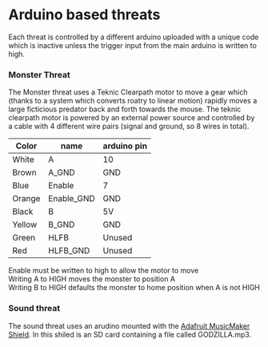# Arduino based threats

Each threat is controlled by a different arduino uploaded with a unique code which is inactive unless the trigger input from the main arduino is written to high.  

### Monster Threat

The Monster threat uses a Teknic Clearpath motor to move a gear which (thanks to a system which converts roatry to linear motion) rapidly moves a large ficticious predator back and forth towards the mouse.  The teknic clearpath motor is powered by an external power source and controlled by a cable with 4 different wire pairs (signal and ground, so 8 wires in total).

| Color  | name        | arduino pin |    
|--------|-------------|-------------|
| White  | A           | 10          |
| Brown  | A_GND       | GND         |
| Blue   | Enable      | 7           |
| Orange | Enable_GND  | GND         |
| Black  | B           | 5V          |
| Yellow | B_GND       | GND         |
| Green  | HLFB        | Unused      |
| Red    | HLFB_GND    | Unused      |

Enable must be written to high to allow the motor to move\
Writing A to HIGH moves the monster to position A\
Writing B to HIGH defaults the monster to home position when A is not HIGH

### Sound threat

The sound threat uses an arudino mounted with the [Adafruit MusicMaker Shield](https://www.adafruit.com/product/1788?gclid=CjwKCAjw9J2iBhBPEiwAErwpeWwl9f1PgD9kfVCXchjUjjsCTonBNh7ZSCb0KMKRhU7HS0oyAaFtTRoCKM8QAvD_BwE).  In this shiled is an SD card containing a file called GODZILLA.mp3.  
